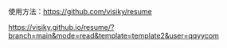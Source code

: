 使用方法：https://github.com/visiky/resume

https://visiky.github.io/resume/?branch=main&mode=read&template=template2&user=qqyycom
